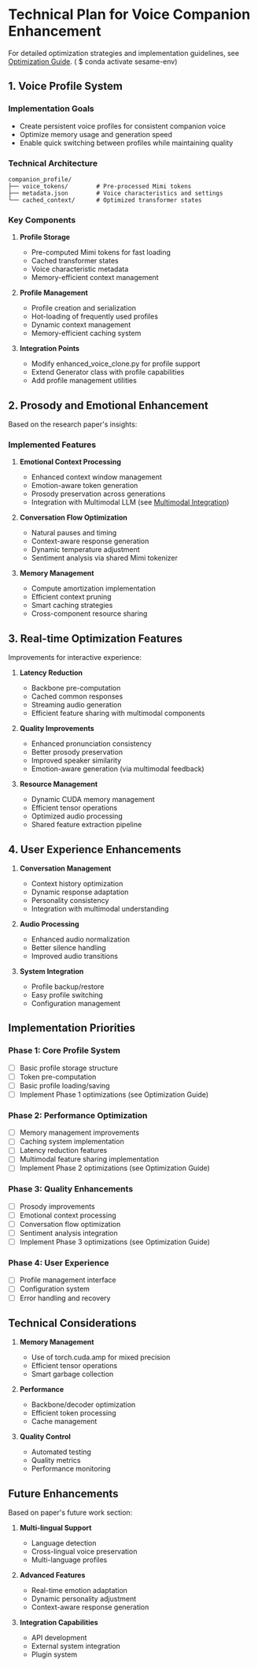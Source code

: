 # Technical Plan for Voice Companion Enhancement

For detailed optimization strategies and implementation guidelines, see [Optimization Guide](OPTIMIZATION_GUIDE.md). ( $ conda activate sesame-env)

## 1. Voice Profile System
### Implementation Goals
- Create persistent voice profiles for consistent companion voice
- Optimize memory usage and generation speed
- Enable quick switching between profiles while maintaining quality

### Technical Architecture
```
companion_profile/
├── voice_tokens/        # Pre-processed Mimi tokens
├── metadata.json        # Voice characteristics and settings
└── cached_context/      # Optimized transformer states
```

### Key Components
1. **Profile Storage**
   - Pre-computed Mimi tokens for fast loading
   - Cached transformer states
   - Voice characteristic metadata
   - Memory-efficient context management

2. **Profile Management**
   - Profile creation and serialization
   - Hot-loading of frequently used profiles
   - Dynamic context management
   - Memory-efficient caching system

3. **Integration Points**
   - Modify enhanced_voice_clone.py for profile support
   - Extend Generator class with profile capabilities
   - Add profile management utilities

## 2. Prosody and Emotional Enhancement
Based on the research paper's insights:

### Implemented Features
1. **Emotional Context Processing**
   - Enhanced context window management
   - Emotion-aware token generation
   - Prosody preservation across generations
   - Integration with Multimodal LLM (see [Multimodal Integration](MULTIMODAL_INTEGRATION.md))

2. **Conversation Flow Optimization**
   - Natural pauses and timing
   - Context-aware response generation
   - Dynamic temperature adjustment
   - Sentiment analysis via shared Mimi tokenizer

3. **Memory Management**
   - Compute amortization implementation
   - Efficient context pruning
   - Smart caching strategies
   - Cross-component resource sharing

## 3. Real-time Optimization Features
Improvements for interactive experience:

1. **Latency Reduction**
   - Backbone pre-computation
   - Cached common responses
   - Streaming audio generation
   - Efficient feature sharing with multimodal components

2. **Quality Improvements**
   - Enhanced pronunciation consistency
   - Better prosody preservation
   - Improved speaker similarity
   - Emotion-aware generation (via multimodal feedback)

3. **Resource Management**
   - Dynamic CUDA memory management
   - Efficient tensor operations
   - Optimized audio processing
   - Shared feature extraction pipeline

## 4. User Experience Enhancements

1. **Conversation Management**
   - Context history optimization
   - Dynamic response adaptation
   - Personality consistency
   - Integration with multimodal understanding

2. **Audio Processing**
   - Enhanced audio normalization
   - Better silence handling
   - Improved audio transitions

3. **System Integration**
   - Profile backup/restore
   - Easy profile switching
   - Configuration management

## Implementation Priorities

### Phase 1: Core Profile System
- [ ] Basic profile storage structure
- [ ] Token pre-computation
- [ ] Basic profile loading/saving
- [ ] Implement Phase 1 optimizations (see Optimization Guide)

### Phase 2: Performance Optimization
- [ ] Memory management improvements
- [ ] Caching system implementation
- [ ] Latency reduction features
- [ ] Multimodal feature sharing implementation
- [ ] Implement Phase 2 optimizations (see Optimization Guide)

### Phase 3: Quality Enhancements
- [ ] Prosody improvements
- [ ] Emotional context processing
- [ ] Conversation flow optimization
- [ ] Sentiment analysis integration
- [ ] Implement Phase 3 optimizations (see Optimization Guide)

### Phase 4: User Experience
- [ ] Profile management interface
- [ ] Configuration system
- [ ] Error handling and recovery

## Technical Considerations

1. **Memory Management**
   - Use of torch.cuda.amp for mixed precision
   - Efficient tensor operations
   - Smart garbage collection

2. **Performance**
   - Backbone/decoder optimization
   - Efficient token processing
   - Cache management

3. **Quality Control**
   - Automated testing
   - Quality metrics
   - Performance monitoring

## Future Enhancements
Based on paper's future work section:

1. **Multi-lingual Support**
   - Language detection
   - Cross-lingual voice preservation
   - Multi-language profiles

2. **Advanced Features**
   - Real-time emotion adaptation
   - Dynamic personality adjustment
   - Context-aware response generation

3. **Integration Capabilities**
   - API development
   - External system integration
   - Plugin system